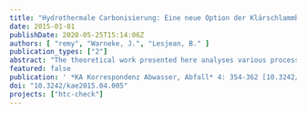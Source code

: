 ```yaml
---
title: "Hydrothermale Carbonisierung: Eine neue Option der Klärschlammbehandlung? Theoretische Energie/CO2-Bilanz"
date: 2015-01-01
publishDate: 2020-05-25T15:14:06Z
authors: [ "remy", "Warneke, J.", "Lesjean, B." ]
publication_types: ["2"]
abstract: "The theoretical work presented here analyses various process chains for the energetic utilisation of municipal sewage sludge in their energy and greenhouse gas balance taking into account the hydrothermal carbonisation (HTC), based on the operating data of an HTC pilot plant. In the comparison with reference processes for sewage sludge dewatering (centrifuge, chamber filter press) the HTC with this offers energetic advantages with the treatment of digested sludge through high energy credit notes in the incineration and relatively small additional expenditure if the process can be operated via waste heat. For raw sludges without digestion the HTC offers no advantages as the energe tic advantage of the high calorific value are balanced out through additional outlays (natural gas, increased return loading). Decisive factors with the energetic evaluation of the HTC process are here the internal heat management and the biogas yield from the HTC process water. To be noted is, however, that the refractory COD in the process water can lead, via the return loading of the wastewater treatment plant, to considerably increased COD discharge values, which the introduction of an HTC in many cases would prevent. Along with the energy balance the HTC technology for sewage sludge should therefore be comprehensively evaluated in large-scale trials in order to investigate more accurately the economic efficiency and environmental relevance of the process."
featured: false
publication: ' *KA Korrespondenz Abwasser, Abfall* 4: 354-362 [10.3242/kae2015.04.005](https://doi.org/10.3242/kae2015.04.005)'
doi: "10.3242/kae2015.04.005"
projects: ["htc-check"]
---
```


